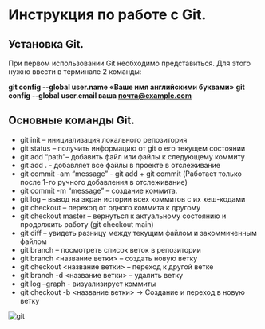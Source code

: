 # Инструкция по работе с Git.




## Установка Git.

При первом использовании Git необходимо представиться. Для этого нужно ввести в терминале 2 команды:

**git config --global user.name «Ваше имя английскими буквами»** 
**git config --global user.email ваша почта@example.com**


## Основные команды Git.

* git init – инициализация локального репозитория
* git status – получить информацию от git о его текущем состоянии
* git add “path”– добавить файл или файлы к следующему коммиту
* git add . - добавляет все файлы в проекте в отслеживание
* git commit -am “message” - git add + git commit (Работает только после 1-го ручного добавления в отслеживание)
* git commit -m “message” – создание коммита.
* git log – вывод на экран истории всех коммитов с их хеш-кодами
* git checkout – переход от одного коммита к другому
* git checkout master – вернуться к актуальному состоянию и продолжить работу (git checkout main)
* git diff – увидеть разницу между текущим файлом и закоммиченным файлом
* git branch – посмотреть список веток в репозитории
* git branch <название ветки> – создать новую ветку
* git checkout <название ветки> – переход к другой ветке
* git branch -d <название ветки> – удалить ветку
* git log –graph - визуализирует коммиты
* git checkout -b <название ветки> -> Создание и переход в новую ветку

![git](git.jpeg)